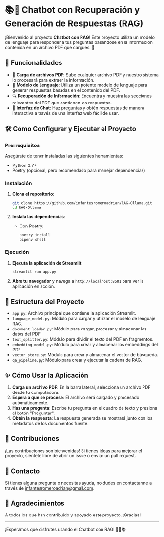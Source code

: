 # 📚🤖 Chatbot con Recuperación y Generación de Respuestas (RAG)

¡Bienvenido al proyecto **Chatbot con RAG**! Este proyecto utiliza un modelo de lenguaje para responder a tus preguntas basándose en la información contenida en un archivo PDF que cargues. 🎉

## 🚀 Funcionalidades

- 📄 **Carga de archivos PDF**: Sube cualquier archivo PDF y nuestro sistema lo procesará para extraer la información.
- 🧠 **Modelo de Lenguaje**: Utiliza un potente modelo de lenguaje para generar respuestas basadas en el contenido del PDF.
- 🔍 **Recuperación de Información**: Encuentra y muestra las secciones relevantes del PDF que contienen las respuestas.
- 💬 **Interfaz de Chat**: Haz preguntas y obtén respuestas de manera interactiva a través de una interfaz web fácil de usar.

## 🛠️ Cómo Configurar y Ejecutar el Proyecto

### Prerrequisitos

Asegúrate de tener instaladas las siguientes herramientas:

- Python 3.7+
- Poetry (opcional, pero recomendado para manejar dependencias)

### Instalación

1. **Clona el repositorio**:
    ```sh
    git clone https://github.com/infantesromeroadrian/RAG-Ollama.git
    cd RAG-Ollama
    ```

2. **Instala las dependencias**:
    - Con Poetry:
        ```sh
        poetry install
        pipenv shell
        ```
    
### Ejecución

1. **Ejecuta la aplicación de Streamlit**:
    ```sh
    streamlit run app.py
    ```

2. **Abre tu navegador** y navega a `http://localhost:8501` para ver la aplicación en acción.

## 📂 Estructura del Proyecto

- `app.py`: Archivo principal que contiene la aplicación Streamlit.
- `language_model.py`: Módulo para cargar y utilizar el modelo de lenguaje RAG.
- `document_loader.py`: Módulo para cargar, procesar y almacenar los datos del PDF.
- `text_splitter.py`: Módulo para dividir el texto del PDF en fragmentos.
- `embedding_model.py`: Módulo para crear y almacenar los embeddings del PDF.
- `vector_store.py`: Módulo para crear y almacenar el vector de búsqueda.
- `qa_pipeline.py`: Módulo para crear y ejecutar la cadena de RAG.

## ✨ Cómo Usar la Aplicación

1. **Carga un archivo PDF**: En la barra lateral, selecciona un archivo PDF desde tu computadora.
2. **Espera a que se procese**: El archivo será cargado y procesado automáticamente.
3. **Haz una pregunta**: Escribe tu pregunta en el cuadro de texto y presiona el botón "Preguntar".
4. **Obtén la respuesta**: La respuesta generada se mostrará junto con los metadatos de los documentos fuente.

## 🤝 Contribuciones

¡Las contribuciones son bienvenidas! Si tienes ideas para mejorar el proyecto, siéntete libre de abrir un issue o enviar un pull request.

## 📧 Contacto

Si tienes alguna pregunta o necesitas ayuda, no dudes en contactarme a través de [infantesromeroadrian@gmail.com](mailto:infantesromeroadrian@gmail.com).

## 🌟 Agradecimientos

A todos los que han contribuido y apoyado este proyecto. ¡Gracias!

---

¡Esperamos que disfrutes usando el Chatbot con RAG! 🚀🤖📚